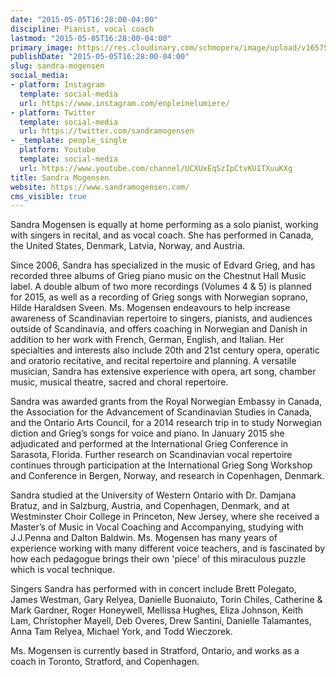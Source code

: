 ```yaml
---
date: "2015-05-05T16:28:00-04:00"
discipline: Pianist, vocal coach
lastmod: "2015-05-05T16:28:00-04:00"
primary_image: https://res.cloudinary.com/schmopera/image/upload/v1657548943/media/2022/07/SandraMogensen_cw3p2j.jpg
publishDate: "2015-05-05T16:28:00-04:00"
slug: sandra-mogensen
social_media:
- platform: Instagram
  template: social-media
  url: https://www.instagram.com/enpleinelumiere/
- platform: Twitter
  template: social-media
  url: https://twitter.com/sandramogensen
- _template: people_single
  platform: Youtube
  template: social-media
  url: https://www.youtube.com/channel/UCXUxEqSzIpCtvKU1TXuuKXg
title: Sandra Mogensen
website: https://www.sandramogensen.com/
cms_visible: true
---
```

Sandra Mogensen is equally at home performing as a solo pianist, working with singers in recital, and as vocal coach. She has performed in Canada, the United States, Denmark, Latvia, Norway, and Austria.

Since 2006, Sandra has specialized in the music of Edvard Grieg, and has recorded three albums of Grieg piano music on the Chestnut Hall Music label. A double album of two more recordings (Volumes 4 & 5) is planned for 2015, as well as a recording of Grieg songs with Norwegian soprano, Hilde Haraldsen Sveen. Ms. Mogensen endeavours to help increase awareness of Scandinavian repertoire to singers, pianists, and audiences outside of Scandinavia, and offers coaching in Norwegian and Danish in addition to her work with French, German, English, and Italian. Her specialties and interests also include 20th and 21st century opera, operatic and oratorio recitative, and recital repertoire and planning. A versatile musician, Sandra has extensive experience with opera, art song, chamber music, musical theatre, sacred and choral repertoire.

Sandra was awarded grants from the Royal Norwegian Embassy in Canada, the Association for the Advancement of Scandinavian Studies in Canada, and the Ontario Arts Council, for a 2014 research trip in to study Norwegian diction and Grieg’s songs for voice and piano. In January 2015 she adjudicated and performed at the International Grieg Conference in Sarasota, Florida. Further research on Scandinavian vocal repertoire continues through participation at the International Grieg Song Workshop and Conference in Bergen, Norway, and research in Copenhagen, Denmark.

Sandra studied at the University of Western Ontario with Dr. Damjana Bratuz, and in Salzburg, Austria, and Copenhagen, Denmark, and at Westminster Choir College in Princeton, New Jersey, where she received a Master’s of Music in Vocal Coaching and Accompanying, studying with J.J.Penna and Dalton Baldwin. Ms. Mogensen has many years of experience working with many different voice teachers, and is fascinated by how each pedagogue brings their own 'piece' of this miraculous puzzle which is vocal technique.

Singers Sandra has performed with in concert include Brett Polegato, James Westman, Gary Relyea, Danielle Buonaiuto, Torin Chiles, Catherine & Mark Gardner, Roger Honeywell, Mellissa Hughes, Eliza Johnson, Keith Lam, Christopher Mayell, Deb Overes, Drew Santini, Danielle Talamantes, Anna Tam Relyea, Michael York, and Todd Wieczorek.

Ms. Mogensen is currently based in Stratford, Ontario, and works as a coach in Toronto, Stratford, and Copenhagen.